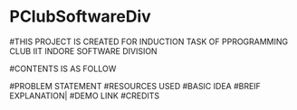 # PClubSoftwareDiv

#THIS PROJECT IS CREATED FOR INDUCTION TASK OF PPROGRAMMING CLUB IIT INDORE SOFTWARE DIVISION

#CONTENTS IS AS FOLLOW

#PROBLEM STATEMENT
#RESOURCES USED
#BASIC IDEA
#BREIF EXPLANATION|
#DEMO LINK
#CREDITS
